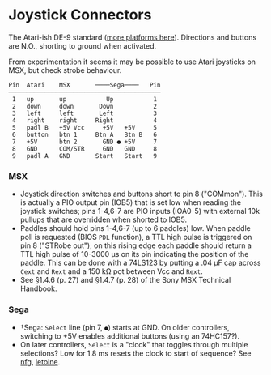 Joystick Connectors
===================

The Atari-ish DE-9 standard ([more platforms here][wp atjoy other]).
Directions and buttons are N.O., shorting to ground when activated.

From experimentation it seems it may be possible to use Atari joysticks on
MSX, but check strobe behaviour.

    Pin  Atari    MSX       ────Sega────   Pin
    ──────────────────────────────────────────
     1   up       up           Up           1
     2   down     down       Down           2
     3   left     left       Left           3
     4   right    right     Right           4
     5   padl B   +5V Vcc     +5V   +5V     5
     6   button   btn 1     Btn A   Btn B   6
     7   +5V      btn 2       GND ● +5V     7
     8   GND      COM/STR     GND   GND     8
     9   padl A   GND       Start   Start   9

### MSX

- Joystick direction switches and buttons short to pin 8 ("COMmon"). This
  is actually a PIO output pin (IOB5) that is set low when reading the
  joystick switches; pins 1-4,6-7 are PIO inputs (IOA0-5) with external 10k
  pullups that are overridden when shorted to IOB5.
- Paddles should hold pins 1-4,6-7 (up to 6 paddles) low. When paddle poll
  is requested (BIOS `PDL` function), a TTL high pulse is triggered on pin
  8 ("STRobe out"); on this rising edge each paddle should return a TTL
  high pulse of 10-3000 μs on its pin indicating the position of the
  paddle. This can be done with a 74LS123 by putting a .04 μF cap across
  `Cext` and `Rext` and a 150 kΩ pot between Vcc and `Rext`.
- See §1.4.6 (p. 27) and §1.4.7 (p. 28) of the Sony MSX Technical Handbook.

### Sega

- †Sega: `Select` line (pin 7, `●`) starts at GND. On older controllers,
  switching to +5V enables additional buttons (using an 74HC157?).
- On later controllers, `Select` is a "clock" that toggles through multiple
  selections? Low for 1.8 ms resets the clock to start of sequence? See
  [nfg], [letoine].



<!-------------------------------------------------------------------->
[wp atjoy other]: https://en.wikipedia.org/wiki/Atari_joystick_port#Other_platforms
[nfg]: https://nfggames.com/forum2/index.php?topic=2266.0
[letoine]: https://github.com/letoine/MegadriveControllerToUSB
